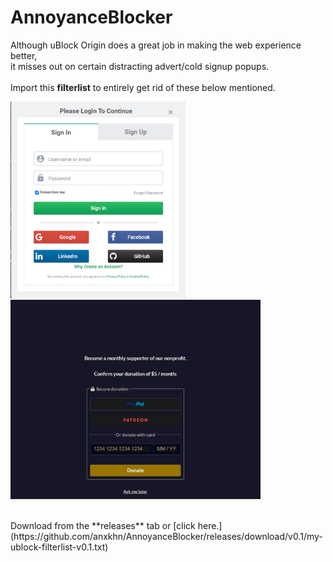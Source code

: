 # AnnoyanceBlocker

Although uBlock Origin does a great job in making the web experience better,
<br>
it misses out on certain distracting advert/cold signup popups.
<br><br>
Import this **filterlist** to entirely get rid of these below mentioned.


<img src="https://github.com/anxkhn/AnnoyanceBlocker/raw/main/images/gfg.png" alt="GFG" width="280"/><img src="https://github.com/anxkhn/AnnoyanceBlocker/raw/main/images/fCC.png" alt="fCC" width="400"/>

<br>
Download from the **releases** tab or [click here.](https://github.com/anxkhn/AnnoyanceBlocker/releases/download/v0.1/my-ublock-filterlist-v0.1.txt)
